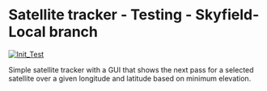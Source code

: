 # Satellite tracker - Testing - Skyfield-Local branch
[![Init_Test](https://github.com/Exclavia/Testing-Satellite-Tracker/actions/workflows/python-app.yml/badge.svg)](https://github.com/Exclavia/Testing-Satellite-Tracker/actions/workflows/python-app.yml)

Simple satellite tracker with a GUI that shows the next pass for a selected satellite over a given longitude and latitude based on minimum elevation.
